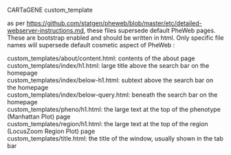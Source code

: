 CARTaGENE custom_template 

as per https://github.com/statgen/pheweb/blob/master/etc/detailed-webserver-instructions.md, these files supersede default PheWeb pages. 
These are bootstrap enabled and should be written in html. Only specific file names will supersede default cosmetic aspect of PheWeb :


  custom_templates/about/content.html: contents of the about page  
  custom_templates/index/h1.html: large title above the search bar on the homepage  
  custom_templates/index/below-h1.html: subtext above the search bar on the homepage  
  custom_templates/index/below-query.html: beneath the search bar on the homepage  
  custom_templates/pheno/h1.html: the large text at the top of the phenotype (Manhattan Plot) page  
  custom_templates/region/h1.html: the large text at the top of the region (LocusZoom Region Plot) page  
  custom_templates/title.html: the title of the window, usually shown in the tab bar  
